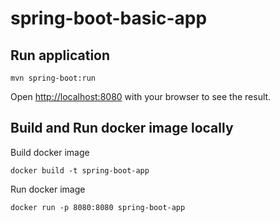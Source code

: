 # spring-boot-basic-app

## Run application

```
mvn spring-boot:run
```

Open [http://localhost:8080](http://localhost:8080) with your browser to see the result.


## Build and Run docker image locally

Build docker image

```
docker build -t spring-boot-app
```

Run docker image

```
docker run -p 8080:8080 spring-boot-app
```
